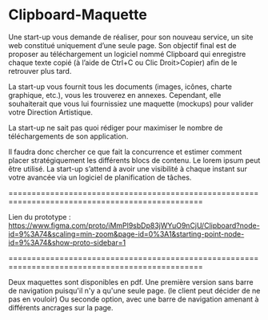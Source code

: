 # Clipboard-Maquette

Une start-up vous demande de réaliser, pour son nouveau service, un site web constitué uniquement d’une seule page.
Son objectif final est de proposer au téléchargement un logiciel nommé Clipboard qui enregistre chaque texte copié (à l’aide de Ctrl+C ou Clic Droit>Copier) afin de le retrouver plus tard.


La start-up vous fournit tous les documents (images, icônes, charte graphique, etc.), vous les trouverez en annexes. Cependant, elle souhaiterait que vous lui fournissiez une maquette (mockups) pour valider votre Direction Artistique.

La start-up ne sait pas quoi rédiger pour maximiser le nombre de téléchargements de son application.

Il faudra donc chercher ce que fait la concurrence et estimer comment placer stratégiquement les différents blocs de contenu. Le lorem ipsum peut être utilisé.
La start-up s’attend à avoir une visibilité à chaque instant sur votre avancée via un logiciel de planification de tâches.


================================================================================================

Lien du prototype : https://www.figma.com/proto/iMmPl9sbDp83jWYuO9nCjU/Clipboard?node-id=9%3A74&scaling=min-zoom&page-id=0%3A1&starting-point-node-id=9%3A74&show-proto-sidebar=1



================================================================================================


Deux maquettes sont disponibles en pdf. 
Une première version sans barre de navigation puisqu'il n'y a qu'une seule page. (le client peut décider de ne pas en vouloir)
Ou seconde option, avec une barre de navigation amenant à différents ancrages sur la page.
